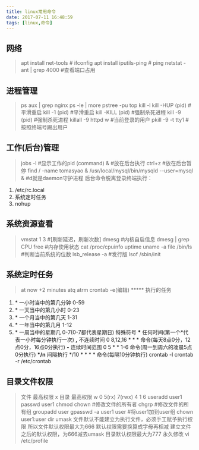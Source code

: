 ```yaml
---
title: linux常用命令
date: 2017-07-11 16:48:59
tags: [linux,命令]
---
```

## 网络
> apt install net-tools       # ifconfig 
apt install iputils-ping     # ping
netstat -ant | grep 4000     #查看端口占用

<!--more-->

## 进程管理
> ps aux | grep nginx
ps -le | more
pstree -pu
top
kill -l
kill -HUP (pid)  #平滑重启
kill -1 (pid)  #平滑重启
kill -KILL (pid)  #强制杀死进程
kill -9 (pid)  #强制杀死进程
killall -9 httpd
w #当前登录的用户
pkill -9 -t tty1 #按照终端号踢出用户

## 工作(后台)管理
> jobs -l #显示工作的pid
(command) & #放在后台执行
ctrl+z #放在后台暂停
find / -name tomasyao &
/usr/local/mysql/bin/mysqld --user=mysql & #d就是daemon守护进程
后台命令脱离登录终端执行：
1. /etc/rc.local
2. 系统定时任务
3. nohup

## 系统资源查看
> vmstat 1 3 #[刷新延迟，刷新次数]
dmesg #内核自启信息
dmesg | grep CPU
free #内存使用状态
cat /proc/cpuinfo
uptime
uname -a
file /bin/ls #判断当前系统的位数
lsb_release -a #发行版
lsof /sbin/init

## 系统定时任务
> at now +2 minutes
atq
atrm
crontab -e(编辑)
\*\*\*\*\* 执行的任务
1. \* 一小时当中的第几分钟 0-59
2. \* 一天当中的第几小时 0-23
3. \* 一个月当中的第几天 1-31
4. \* 一年当中的第几月 1-12
5. \* 一周当中的星期几 0-7(0-7都代表星期日)
特殊符号
**\*** 任何时间(第一个\*代表一小时每分钟执行一次)
**,** 不连续时间 0 8,12,16 \* \* \* 命令(每天8点0分，12点0分，16点0分执行)
**-** 连续时间范围 0 5 \* \* 1-6 命令(周一到周六的凌晨5点0分执行)
**\*/n** 间隔执行 \*/10 \* \* \* \* 命令(每隔10分钟执行) 
crontab -l
crontab -r
/etc/crontab


## 目录文件权限
> 文件 最高权限 x
目录 最高权限 w
    0 5(rx) 7(rwx)
    4 1 6
useradd user1
passwd user1
chmod
chown #修改文件的所有者
chgrp #修改文件的所有组
groupadd user
gpasswd -a user1 user #将user1加到user组
chown user1:user dir
umask
文件默认不能建立为执行文件，必须手工赋予执行权限
所以文件默认权限最大为666
默认权限需要换算成字母再相减
建立文件之后的默认权限，为666减去umask
目录默认权限最大为777
永久修改
vi /etc/profile